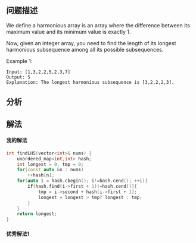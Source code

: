 ## 问题描述
We define a harmonious array is an array where the difference between its maximum value and its minimum value is exactly 1.

Now, given an integer array, you need to find the length of its longest harmonious subsequence among all its possible subsequences.

Example 1:
```
Input: [1,3,2,2,5,2,3,7]
Output: 5
Explanation: The longest harmonious subsequence is [3,2,2,2,3].
```

## 分析


## 解法

#### 我的解法
```cpp
int findLHS(vector<int>& nums) {
    unordered_map<int,int> hash;
    int longest = 0, tmp = 0;
    for(const auto &n : nums)
        ++hash[n];
    for(auto i = hash.cbegin(); i!=hash.cend(); ++i){
        if(hash.find(i->first + 1)!=hash.cend()){
            tmp = i->second + hash[i->first + 1]; 
            longest = longest > tmp? longest : tmp;
        }
    }
    return longest;
}
```
#### 优秀解法1
```cpp

```

